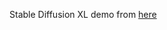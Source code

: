 Stable Diffusion XL demo from [here](https://github.com/TonyLianLong/stable-diffusion-xl-demo/blob/main/helper.py)
